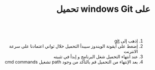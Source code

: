 
# <div dir =rtl >على windows   Git تحميل </div>
##### <div dir =rtl >   </div>
###
###
##
##
##
<br>
<br>


<div dir =rtl > 

1. إذهب إلى [git](https://git-scm.com/downloads#)    
2. إضغط على أيقونة الويندوز سيبدأ التحميل خلال ثواني اعتمادنا على سرعة الانترنت
3. عند انتهاء التحميل شغل البرنامج و إبدأ في تثبيته 
4. بعد الإنتهاء من التحميل قم بالتأكد من وجود path تشغيل cmd commands 
</div> 